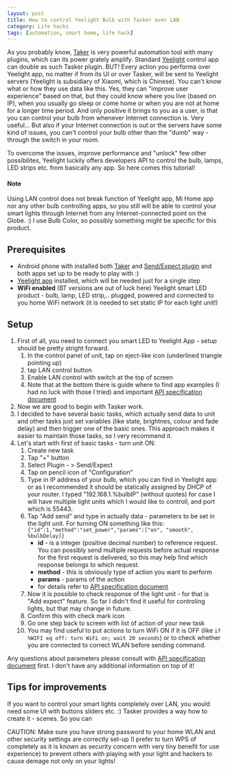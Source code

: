 ```yaml
---
layout: post
title: How to control Yeelight Bulb with Tasker over LAN
category: Life hacks
tags: [automation, smart home, life hack]
---
```


[api-spec-doc]: http://www.yeelight.com/download/Yeelight_Inter-Operation_Spec.pdf "document describing methods and parameters to control light unit"

As you probably know, [Taker](https://play.google.com/store/apps/details?id=net.dinglisch.android.taskerm) is very powerful automation tool with many plugins, which can its power grately amplify. Standard [Yeelight](https://play.google.com/store/apps/details?id=com.yeelight.cherry) control app can double as such Tasker plugin. BUT! Every action you performa over Yeelight app, no matter if from its UI or over Tasker, will be sent to Yeelight servers (Yeelight is subsidiary of Xiaomi, which is Chinese). You can't know what or how they use data like this. Yes, they can "improve user experience" based on that, but they could know where you live (based on IP), when you usually go sleep or come home or when you are not at home for a longer time period. And only positive it brings to you as a user, is that you can control your bulb from whenever Internet connection is. Very useful... But also if your Internet connection is out or the servers have some kind of issues, you can't control your bulb other than the "dumb" way - through the switch in your room.

To overcome the issues, improve performance and "unlock" few other possibilites, Yeelight luckily offers developers API to control the bulb, lamps, LED strips etc. from basically any app. So here comes this tutorial!

#### Note
Using LAN control does not break function of Yeelight app, Mi Home app nor any other bulb controlling apps, so you still will be able to control your smart lights through Internet from any Internet-connected point on the Globe. :)
I use Bulb Color, so possibly something might be specific for this product.


## Prerequisites
- Android phone with installed both [Taker](https://play.google.com/store/apps/details?id=net.dinglisch.android.taskerm) and [Send/Expect plugin](https://play.google.com/store/apps/details?id=com.asif.plugin.sendexpect) and both apps set up to be ready to play with :)
- [Yeelight app](https://play.google.com/store/apps/details?id=com.yeelight.cherry) installed, which will be needed just for a single step
- **WiFi enabled** (BT versions are out of luck here) Yeelight smart LED product - bulb, lamp, LED strip,.. plugged, powered and connected to you home WiFi network (it is needed to set static IP for each light unit!)


## Setup
1. First of all, you need to connect you smart LED to Yeelight App - setup should be pretty stright forward.
	1. In the control panel of unit, tap on eject-like icon (underlined triangle pointing up)
	1. tap LAN control button
	1. Enable LAN control with switch at the top of screen
	1. Note that at the bottom there is guide where to find app examples (I had no luck with those I tried) and important [API specification document][api-spec-doc]
1. Now we are good to begin with Tasker work.
1. I decided to have several basic tasks, which actually send data to unit and other tasks just set variables (like state, brightnes, colour and fade delay) and then trigger one of the basic ones. This approach makes it easier to maintain those tasks, so I very recommend it.
1. Let's start with first of basic tasks - turn unit ON:
	1. Create new task
	1. Tap "+" button
	1. Select Plugin - > Send/Expect
	1. Tap on pencil icon of "Configuration"
	1. Type in IP address of your bulb, which you can find in Yeelight app or as I recommended it should be statically assigned by DHCP of your router. I typed "192.168.1.%bulbIP" (without quotes) for case I will have multiple light units which I would like to controll, and port which is 55443.
	1. Tap "Add send" and type in actually data - parameters to be set in the light unit. For turning ON something like this: `{"id":1,"method":"set_power","params":["on", "smooth", %bulbDelay]}`
		- **id** - is a integer (positive decimal number) to reference request. You can possibly send multiple requests before actual response for the first request is delivered, so this may help find which response belongs to which request.
		- **method** - this is obviously type of action you want to perform
		- **params** - params of the action
		- for details refer to [API specification document][api-spec-doc]
	1. Now it is possible to check response of the light unit - for that is "Add expect" feature. So far I didn't find it useful for controling lights, but that may change in future.
	1. Confirm this with check mark icon
	1. Go one step back to screen with list of action of your new task
	1. You may find useful to put actions to turn WiFi ON if it is OFF (like `if %WIFI eq off: turn WiFi on; wait 20 seconds`) or to check whether you are connected to correct WLAN before sending command.

Any questions about parameters please consult with [API specification document][api-spec-doc] first. I don't have any additional information on top of it!


## Tips for improvements

If you want to control your smart lights completely over LAN, you would need some UI with buttons sliders etc. :) 
Tasker provides a way how to create it - scenes. So you can


CAUTION: Make sure you have strong password to your home WLAN and other security settings are correctly set-up (I prefer to turn WPS of completely as it is known as security concern with very tiny benefit for use experience) to prevent others with playing with your light and hackers to cause demage not only on your lights!

<!-- TODO:
    - add pictures
    - write post about security concern - https://hackernoon.com/inside-the-bulb-adventures-in-reverse-engineering-smart-bulb-firmware-1b81ce2694a6
    - do a translation to Czech
    - add affiliate links to foreign shops and also to czeh shops on czech translation
-->